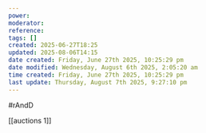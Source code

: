 ```yaml
---
power: 
moderator: 
reference: 
tags: []
created: 2025-06-27T18:25
updated: 2025-08-06T14:15
date created: Friday, June 27th 2025, 10:25:29 pm
date modified: Wednesday, August 6th 2025, 2:05:20 am
time created: Friday, June 27th 2025, 10:25:29 pm
last update: Thursday, August 7th 2025, 9:27:10 pm
---
```

#rAndD 

[[auctions 1]]
